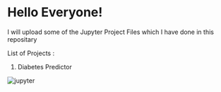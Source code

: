 # Hello Everyone!

I will upload some of the 
Jupyter Project Files which I have done in this repositary 

List of Projects : 
  1. Diabetes Predictor 






![jupyter](https://user-images.githubusercontent.com/65707682/142349223-74884cbe-f466-4dc7-81fd-d789ddb00be3.jpg)
